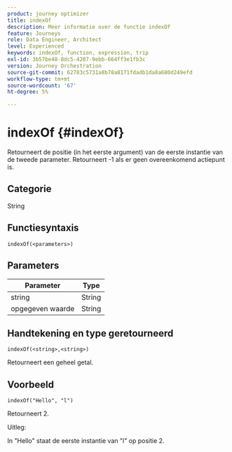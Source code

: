 ```yaml
---
product: journey optimizer
title: indexOf
description: Meer informatie over de functie indexOf
feature: Journeys
role: Data Engineer, Architect
level: Experienced
keywords: indexOf, function, expression, trip
exl-id: 3b57be48-8dc5-4207-9ebb-664ff3e1fb3c
version: Journey Orchestration
source-git-commit: 62783c5731a8b78a8171fdadb1da8a680d249efd
workflow-type: tm+mt
source-wordcount: '67'
ht-degree: 5%

---
```


# indexOf {#indexOf}

Retourneert de positie (in het eerste argument) van de eerste instantie van de tweede parameter. Retourneert -1 als er geen overeenkomend actiepunt is.

## Categorie

String

## Functiesyntaxis

`indexOf(<parameters>)`

## Parameters

| Parameter | Type |
|-----------|------------------|
| string | String |
| opgegeven waarde | String |

## Handtekening en type geretourneerd

`indexOf(<string>,<string>)`

Retourneert een geheel getal.

## Voorbeeld

`indexOf("Hello", "l")`

Retourneert 2.

Uitleg:

In &quot;Hello&quot; staat de eerste instantie van &quot;l&quot; op positie 2.
